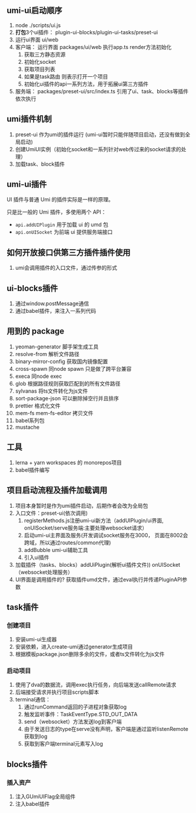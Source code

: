 ## umi-ui启动顺序

1.  node ./scripts/ui.js
2.  **打包**3个ui插件： plugin-ui-blocks/plugin-ui-tasks/preset-ui
3.  运行ui界面  ui/web
4.  客户端： 运行界面 packages/ui/web 执行app.ts  render方法初始化
    1. 获取三方静态资源
    2. 初始化socket
    3. 获取项目列表
    4. 如果是task路由 则表示打开一个项目
    5. 初始化ui插件的api一系列方法，用于拓展ui第三方插件
5.  服务端： packages/preset-ui/src/index.ts  引用了ui、task、blocks等插件 依次执行


## umi插件机制

1. preset-ui 作为umi的插件运行 (umi-ui暂时只能伴随项目启动，还没有做到全局启动)
2. 创建UmiUI实例（初始化socket和一系列针对web传过来的socket请求的处理）
3. 加载task、block插件


## umi-ui插件

UI 插件与普通 Umi 的插件实际是一样的原理。

只是比一般的 Umi 插件，多使用两个 API：

- `api.addUIPlugin` 用于加载 ui 的 umd 包
- `api.onUISocket` 为前端 ui 提供服务端接口


## 如何开放接口供第三方插件插件使用

1. umi会调用插件的入口文件，通过传参的形式


## ui-blocks插件

1. 通过window.postMessage通信
2. 通过babel插件，来注入一系列代码

## 用到的 package 

1. yeoman-generator  脚手架生成工具
2. resolve-from  解析文件路径
3. binary-mirror-config 获取国内镜像配置
4. cross-spawn   同node spawn 只是做了跨平台兼容
5. execa  同node exec
6. glob   根据路径规则获取匹配到的所有文件路径
7. sylvanas 将ts文件转化为js文件
8. sort-package-json 可以删除掉空行并且排序
9. prettier 格式化文件
10. mem-fs mem-fs-editor 拷贝文件
11. babel系列包
12. mustache


## 工具

1. lerna + yarn workspaces 的 monorepos项目
2. babel插件编写


## 项目启动流程及插件加载调用

1. 项目本身暂时是作为umi插件启动，后期作者会改为全局包
2. 入口文件：preset-ui(依次调用) 
   1. registerMethods.js注册umi-ui新方法（addUIPlugin/ui界面, onUISocket/serve服务端:主要处理websocket请求）
   2. 启动umi-ui主界面及服务(开发调试socket服务在3000， 页面在8002会跨域，所以通过routes/common代理)
   3. addBubble  umi-ui辅助工具
   4. 引入ui插件
3. 加载插件（tasks、blocks）addUiPlugin(解析ui插件文件)) onUISocket（websocket处理服务）
4. UI界面是调用插件的? 获取插件umd文件，通过eval执行并传递PluginAPI参数


## task插件

### 创建项目

1. 安装umi-ui生成器
2. 安装依赖，进入create-umi通过generator生成项目
3. 根据模板package.json删除多余的文件，或者ts文件转化为js文件

### 启动项目

1. 使用了dva的数据流，调用exec执行任务，向后端发送callRemote请求
2. 后端接受请求并执行项目scripts脚本
3. terminal通信：
   1. 通过runCommand返回的子进程对象获取log
   2. 触发监听事件：TaskEventType.STD_OUT_DATA
   3. send（websocket）方法发送log到客户端
   4. 由于发送日志的type在serve没有声明，客户端是通过监听listenRemote获取到log
   5. 获取到客户端terminal元素写入log


## blocks插件

### 插入资产

1. 注入GUmiUIFlag全局组件
2. 注入babel插件